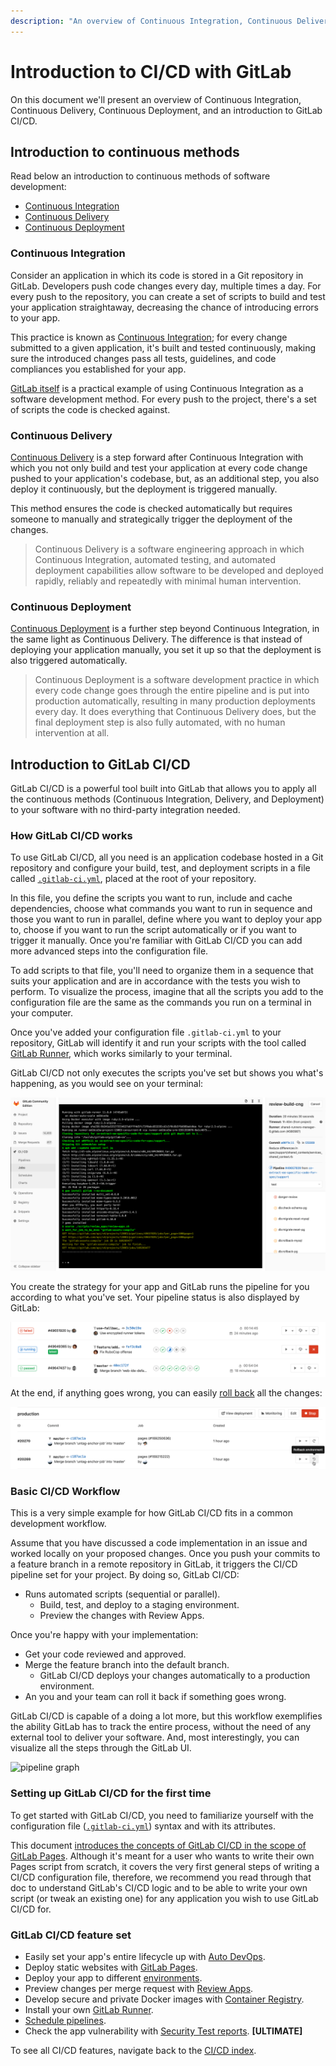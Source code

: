 ```yaml
---
description: "An overview of Continuous Integration, Continuous Delivery, Continuous Deployment, and an introduction to GitLab CI/CD."
---
```


# Introduction to CI/CD with GitLab

On this document we'll present an overview of Continuous Integration,
Continuous Delivery, Continuous Deployment, and an introduction to
GitLab CI/CD.

<!-- TBA: PM's introductory video? -->

## Introduction to continuous methods

Read below an introduction to continuous methods of software development:

- [Continuous Integration](#continuous-integration)
- [Continuous Delivery](#continuous-delivery)
- [Continuous Deployment](#continuous-deployment)

### Continuous Integration

Consider an application in which its code is stored in a Git
repository in GitLab. Developers push code changes every day,
multiple times a day. For every push to the repository, you
can create a set of scripts to build and test your application
straightaway, decreasing the chance of introducing errors to your app.

This practice is known as [Continuous Integration](https://en.wikipedia.org/wiki/Continuous_integration);
for every change submitted to a given application, it's built
and tested continuously, making sure the introduced changes
pass all tests, guidelines, and code compliances you established
for your app.

[GitLab itself](https://gitlab.com/gitlab-org/gitlab-ce) is a
practical example of using Continuous Integration as a software
development method. For every push to the project, there's a set
of scripts the code is checked against.

<!-- TBA: illustration -->

### Continuous Delivery

[Continuous Delivery](https://continuousdelivery.com/) is a step
forward after Continuous Integration with which you not only build
and test your application at every code change pushed to your
application's codebase, but, as an additional step, you also
deploy it continuously, but the deployment is triggered manually.

This method ensures the code is checked automatically but requires
someone to manually and strategically trigger the deployment
of the changes.

> Continuous Delivery is a software engineering approach in
which Continuous Integration, automated testing, and automated
deployment capabilities allow software to be developed and
deployed rapidly, reliably and repeatedly with minimal human
intervention.

<!-- TBA: illustration -->

### Continuous Deployment

[Continuous Deployment](https://www.airpair.com/continuous-deployment/posts/continuous-deployment-for-practical-people)
is a further step beyond Continuous Integration, in the same light as
Continuous Delivery. The difference is that instead of deploying your
application manually, you set it up so that the deployment is also
triggered automatically.

> Continuous Deployment is a software development practice in which
every code change goes through the entire pipeline and is put into
production automatically, resulting in many production deployments
every day. It does everything that Continuous Delivery does, but
the final deployment step is also fully automated, with no human intervention at all.

<!-- TBA: illustration -->

## Introduction to GitLab CI/CD

GitLab CI/CD is a powerful tool built into GitLab that allows you
to apply all the continuous methods (Continuous Integration,
Delivery, and Deployment) to your software with no third-party
integration needed.

### How GitLab CI/CD works

To use GitLab CI/CD, all you need is an application codebase hosted in a
Git repository and configure your build, test, and deployment
scripts in a file called [`.gitlab-ci.yml`](../yaml/README.md),
placed at the root of your repository.

In this file, you define the scripts you want to run, include and
cache dependencies, choose what commands you want to run in sequence
and those you want to run in parallel, define where you want to
deploy your app to, choose if you want to run the script automatically
or if you want to trigger it manually. Once you're familiar with
GitLab CI/CD you can add more advanced steps into the configuration file.

To add scripts to that file, you'll need to organize them in a
sequence that suits your application and are in accordance with
the tests you wish to perform. To visualize the process, imagine
that all the scripts you add to the configuration file are the
same as the commands you run on a terminal in your computer.

Once you've added your configuration file `.gitlab-ci.yml` to your
repository, GitLab will identify it and run your scripts with the
tool called [GitLab Runner](https://docs.gitlab.com/runner/), which
works similarly to your terminal.

GitLab CI/CD not only executes the scripts you've set but shows you
what's happening, as you would see on your terminal:

![job running](img/job_running.png)

You create the strategy for your app and GitLab runs the pipeline
for you according to what you've set. Your pipeline status is also
displayed by GitLab:

![pipeline status](img/pipeline_status.png)

At the end, if anything goes wrong, you can easily
[roll back](../environments.md#rolling-back-changes) all the changes:

![rollback button](img/rollback.png)

### Basic CI/CD Workflow

This is a very simple example for how GitLab CI/CD fits in a common
development workflow.

Assume that you have discussed a code implementation in an issue
and worked locally on your proposed changes. Once you push your
commits to a feature branch in a remote repository in GitLab,
it triggers the CI/CD pipeline set for your project. By doing
so, GitLab CI/CD:

- Runs automated scripts (sequential or parallel).
  - Build, test, and deploy to a staging environment.
  - Preview the changes with Review Apps.

Once you're happy with your implementation:

- Get your code reviewed and approved.
- Merge the feature branch into the default branch.
  - GitLab CI/CD deploys your changes automatically to a production environment.
-  An you and your team can roll it back if something goes wrong.

GitLab CI/CD is capable of a doing a lot more, but this workflow
exemplifies the ability GitLab has to track the entire process,
without the need of any external tool to deliver your software.
And, most interestingly, you can visualize all the steps through
the GitLab UI.

<!-- ONCE WE HAVE IT, LINK TO EXAMPLE WORKFLOWS FOR DEV TEAMS USING CI/CD. -->

<img src="../img/cicd_pipeline_infograph.png" alt="pipeline graph" class="image-noshadow">

### Setting up GitLab CI/CD for the first time

To get started with GitLab CI/CD, you need to familiarize yourself
with the configuration file ([`.gitlab-ci.yml`](../yaml/README.md))
syntax and with its attributes.

This document [introduces the concepts of GitLab CI/CD in the scope of GitLab Pages](../../user/project/pages/getting_started_part_four.md).
Although it's meant for a user who wants to write their own Pages
script from scratch, it covers the very first general steps of
writing a CI/CD configuration file, therefore, we recommend you
read through that doc to understand GitLab's CI/CD logic and to be able
to write your own script (or tweak an existing one) for any
application you wish to use GitLab CI/CD for.

### GitLab CI/CD feature set

- Easily set your app's entire lifecycle up with [Auto DevOps](../../topics/autodevops/index.md).
- Deploy static websites with [GitLab Pages](../../user/project/pages/index.md).
- Deploy your app to different [environments](../environments.md).
- Preview changes per merge request with [Review Apps](../review_apps/index.md).
- Develop secure and private Docker images with [Container Registry](../../user/project/container_registry.md).
- Install your own [GitLab Runner](https://docs.gitlab.com/runner/).
- [Schedule pipelines](../../user/project/pipelines/schedules.md).
- Check the app vulnerability with [Security Test reports](https://docs.gitlab.com/ee/user/project/merge_requests/#security-reports-ultimate). **[ULTIMATE]**

To see all CI/CD features, navigate back to the [CI/CD index](../README.md).
